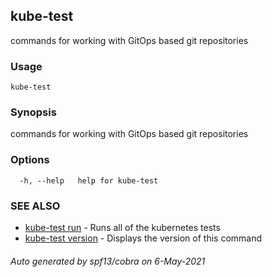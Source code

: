 ## kube-test

commands for working with GitOps based git repositories

### Usage

```
kube-test
```

### Synopsis

commands for working with GitOps based git repositories

### Options

```
  -h, --help   help for kube-test
```

### SEE ALSO

* [kube-test run](kube-test_run.md)	 - Runs all of the kubernetes tests
* [kube-test version](kube-test_version.md)	 - Displays the version of this command

###### Auto generated by spf13/cobra on 6-May-2021
